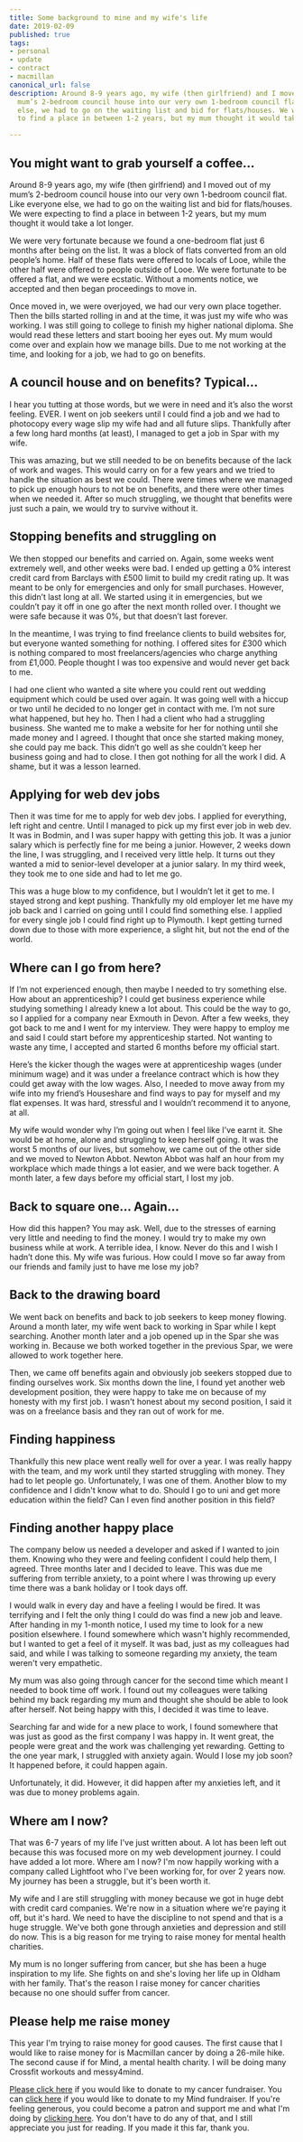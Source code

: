 ```yaml
---
title: Some background to mine and my wife's life
date: 2019-02-09
published: true
tags:
- personal
- update
- contract
- macmillan
canonical_url: false
description: Around 8-9 years ago, my wife (then girlfriend) and I moved out of my
  mum’s 2-bedroom council house into our very own 1-bedroom council flat. Like everyone
  else, we had to go on the waiting list and bid for flats/houses. We were expecting
  to find a place in between 1-2 years, but my mum thought it would take a lot longer.

---
```

## You might want to grab yourself a coffee…

Around 8-9 years ago, my wife (then girlfriend) and I moved out of my mum’s 2-bedroom council house into our very own 1-bedroom council flat. Like everyone else, we had to go on the waiting list and bid for flats/houses. We were expecting to find a place in between 1-2 years, but my mum thought it would take a lot longer.

We were very fortunate because we found a one-bedroom flat just 6 months after being on the list. It was a block of flats converted from an old people’s home. Half of these flats were offered to locals of Looe, while the other half were offered to people outside of Looe. We were fortunate to be offered a flat, and we were ecstatic. Without a moments notice, we accepted and then began proceedings to move in.

Once moved in, we were overjoyed, we had our very own place together. Then the bills started rolling in and at the time, it was just my wife who was working. I was still going to college to finish my higher national diploma. She would read these letters and start booing her eyes out. My mum would come over and explain how we manage bills. Due to me not working at the time, and looking for a job, we had to go on benefits.

## A council house and on benefits? Typical...

I hear you tutting at those words, but we were in need and it’s also the worst feeling. EVER. I went on job seekers until I could find a job and we had to photocopy every wage slip my wife had and all future slips. Thankfully after a few long hard months (at least), I managed to get a job in Spar with my wife.

This was amazing, but we still needed to be on benefits because of the lack of work and wages. This would carry on for a few years and we tried to handle the situation as best we could. There were times where we managed to pick up enough hours to not be on benefits, and there were other times when we needed it. After so much struggling, we thought that benefits were just such a pain, we would try to survive without it.

## Stopping benefits and struggling on

We then stopped our benefits and carried on. Again, some weeks went extremely well, and other weeks were bad. I ended up getting a 0% interest credit card from Barclays with £500 limit to build my credit rating up. It was meant to be only for emergencies and only for small purchases. However, this didn’t last long at all. We started using it in emergencies, but we couldn’t pay it off in one go after the next month rolled over. I thought we were safe because it was 0%, but that doesn’t last forever.

In the meantime, I was trying to find freelance clients to build websites for, but everyone wanted something for nothing. I offered sites for £300 which is nothing compared to most freelancers/agencies who charge anything from £1,000. People thought I was too expensive and would never get back to me.

I had one client who wanted a site where you could rent out wedding equipment which could be used over again. It was going well with a hiccup or two until he decided to no longer get in contact with me. I’m not sure what happened, but hey ho. Then I had a client who had a struggling business. She wanted me to make a website for her for nothing until she made money and I agreed. I thought that once she started making money, she could pay me back. This didn’t go well as she couldn’t keep her business going and had to close. I then got nothing for all the work I did. A shame, but it was a lesson learned.

## Applying for web dev jobs

Then it was time for me to apply for web dev jobs. I applied for everything, left right and centre. Until I managed to pick up my first ever job in web dev. It was in Bodmin, and I was super happy with getting this job. It was a junior salary which is perfectly fine for me being a junior. However, 2 weeks down the line, I was struggling, and I received very little help. It turns out they wanted a mid to senior-level developer at a junior salary. In my third week, they took me to one side and had to let me go.

This was a huge blow to my confidence, but I wouldn’t let it get to me. I stayed strong and kept pushing. Thankfully my old employer let me have my job back and I carried on going until I could find something else. I applied for every single job I could find right up to Plymouth. I kept getting turned down due to those with more experience, a slight hit, but not the end of the world.

## Where can I go from here?

If I’m not experienced enough, then maybe I needed to try something else. How about an apprenticeship? I could get business experience while studying something I already knew a lot about. This could be the way to go, so I applied for a company near Exmouth in Devon. After a few weeks, they got back to me and I went for my interview. They were happy to employ me and said I could start before my apprenticeship started. Not wanting to waste any time, I accepted and started 6 months before my official start.

Here’s the kicker though the wages were at apprenticeship wages (under minimum wage) and it was under a freelance contract which is how they could get away with the low wages. Also, I needed to move away from my wife into my friend’s Houseshare and find ways to pay for myself and my flat expenses. It was hard, stressful and I wouldn’t recommend it to anyone, at all.

My wife would wonder why I’m going out when I feel like I’ve earnt it. She would be at home, alone and struggling to keep herself going. It was the worst 5 months of our lives, but somehow, we came out of the other side and we moved to Newton Abbot. Newton Abbot was half an hour from my workplace which made things a lot easier, and we were back together. A month later, a few days before my official start, I lost my job.

## Back to square one... Again...

How did this happen? You may ask. Well, due to the stresses of earning very little and needing to find the money. I would try to make my own business while at work. A terrible idea, I know. Never do this and I wish I hadn’t done this. My wife was furious. How could I move so far away from our friends and family just to have me lose my job?

## Back to the drawing board

We went back on benefits and back to job seekers to keep money flowing. Around a month later, my wife went back to working in Spar while I kept searching. Another month later and a job opened up in the Spar she was working in. Because we both worked together in the previous Spar, we were allowed to work together here.

Then, we came off benefits again and obviously job seekers stopped due to finding ourselves work. Six months down the line, I found yet another web development position, they were happy to take me on because of my honesty with my first job. I wasn't honest about my second position, I said it was on a freelance basis and they ran out of work for me.

## Finding happiness

Thankfully this new place went really well for over a year. I was really happy with the team, and my work until they started struggling with money. They had to let people go. Unfortunately, I was one of them. Another blow to my confidence and I didn't know what to do. Should I go to uni and get more education within the field? Can I even find another position in this field?

## Finding another happy place

The company below us needed a developer and asked if I wanted to join them. Knowing who they were and feeling confident I could help them, I agreed. Three months later and I decided to leave. This was due me suffering from terrible anxiety, to a point where I was throwing up every time there was a bank holiday or I took days off.

I would walk in every day and have a feeling I would be fired. It was terrifying and I felt the only thing I could do was find a new job and leave. After handing in my 1-month notice, I used my time to look for a new position elsewhere. I found somewhere which wasn't highly recommended, but I wanted to get a feel of it myself. It was bad, just as my colleagues had said, and while I was talking to someone regarding my anxiety, the team weren't very empathetic.

My mum was also going through cancer for the second time which meant I needed to book time off work. I found out my colleagues were talking behind my back regarding my mum and thought she should be able to look after herself. Not being happy with this, I decided it was time to leave.

Searching far and wide for a new place to work, I found somewhere that was just as good as the first company I was happy in. It went great, the people were great and the work was challenging yet rewarding. Getting to the one year mark, I struggled with anxiety again. Would I lose my job soon? It happened before, it could happen again.

Unfortunately, it did. However, it did happen after my anxieties left, and it was due to money problems again.

## Where am I now?

That was 6-7 years of my life I've just written about. A lot has been left out because this was focused more on my web development journey. I could have added a lot more. Where am I now? I'm now happily working with a company called Lightfoot who I've been working for, for over 2 years now. My journey has been a struggle, but it's been worth it.

My wife and I are still struggling with money because we got in huge debt with credit card companies. We're now in a situation where we're paying it off, but it's hard. We need to have the discipline to not spend and that is a huge struggle. We've both gone through anxieties and depression and still do now. This is a big reason for me trying to raise money for mental health charities.

My mum is no longer suffering from cancer, but she has been a huge inspiration to my life. She fights on and she's loving her life up in Oldham with her family. That's the reason I raise money for cancer charities because no one should suffer from cancer.

## Please help me raise money

This year I'm trying to raise money for good causes. The first cause that I would like to raise money for is Macmillan cancer by doing a 26-mile hike. The second cause if for Mind, a mental health charity. I will be doing many Crossfit workouts and messy4mind.

[Please click here](https://www.justgiving.com/fundraising/michael-brooks-macmillan) if you would like to donate to my cancer fundraiser. You can [click here](https://www.justgiving.com/account/your-pages/michaelbrooks-mind) if you would like to donate to my Mind fundraiser. If you're feeling generous, you could become a patron and support me and what I'm doing by [clicking here](https://www.patreon.com/MichaelBrooks). You don't have to do any of that, and I still appreciate you just for reading. If you made it this far, thank you.
